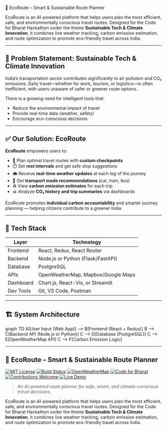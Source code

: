  🌱 EcoRoute – Smart & Sustainable Route Planner

EcoRoute is an AI-powered platform that helps users plan the most efficient, safe, and environmentally conscious travel routes. Designed for the Code for Bharat Hackathon under the theme **Sustainable Tech & Climate Innovation**, it combines live weather tracking, carbon emission estimation, and route optimization to promote eco-friendly travel across India.

---

## 🧠 Problem Statement: Sustainable Tech & Climate Innovation

India’s transportation sector contributes significantly to air pollution and CO₂ emissions. Daily travel—whether for work, tourism, or logistics—is often inefficient, with users unaware of safer or greener route options.

There is a growing need for intelligent tools that:
- Reduce the environmental impact of travel
- Provide real-time data (weather, safety)
- Encourage eco-conscious decisions

---

## ✅ Our Solution: EcoRoute

**EcoRoute** empowers users to:
- 🧭 Plan optimal travel routes with **custom checkpoints**
- ⏱️ Set **rest intervals** and get safe stop suggestions
- 🌦️ Receive **real-time weather updates** at each leg of the journey
- 🚗 Get **transport mode recommendations** (car, train, bus)
- ♻️ View **carbon emission estimates** for each trip
- 📊 Analyze **CO₂ history and trip summaries** via dashboards

EcoRoute promotes **individual carbon accountability** and smarter journey planning — helping citizens contribute to a greener India.

---

## 🧰 Tech Stack

| Layer       | Technology                           |
|-------------|---------------------------------------|
| Frontend    | React, Redux, React Router            |
| Backend     | Node.js or Python (Flask/FastAPI)     |
| Database    | PostgreSQL                            |
| APIs        | OpenWeatherMap, Mapbox/Google Maps    |
| Dashboard   | Chart.js, React-Vis, or Streamlit     |
| Dev Tools   | Git, VS Code, Postman                 |

---

## 🏗️ System Architecture

graph TD
  A[User Input (Web App)] --> B[Frontend (React + Redux)]
  B --> C[Backend API (Node.js or Python)]
  C --> D[Database (PostgreSQL)]
  C --> E[OpenWeatherMap API]
  C --> F[Carbon Emission Logic]

---

##  🌱 EcoRoute – Smart & Sustainable Route Planner

[![MIT License](https://img.shields.io/badge/license-MIT-green.svg)](LICENSE)
[![Build Status](https://img.shields.io/badge/build-passing-brightgreen.svg)]()
[![OpenWeatherMap](https://img.shields.io/badge/API-OpenWeatherMap-blue)](https://openweathermap.org/api)
[![Code for Bharat](https://img.shields.io/badge/hackathon-Code%20for%20Bharat-red)]()
[![Contributions Welcome](https://img.shields.io/badge/contributions-welcome-brightgreen.svg)]()
[![Live Demo](https://img.shields.io/badge/demo-available-blue)](#)

> *An AI-powered route planner for safe, smart, and climate-conscious travel decisions.*

EcoRoute is an AI-powered platform that helps users plan the most efficient, safe, and environmentally conscious travel routes. Designed for the Code for Bharat Hackathon under the theme **Sustainable Tech & Climate Innovation**, it combines live weather tracking, carbon emission estimation, and route optimization to promote eco-friendly travel across India.

